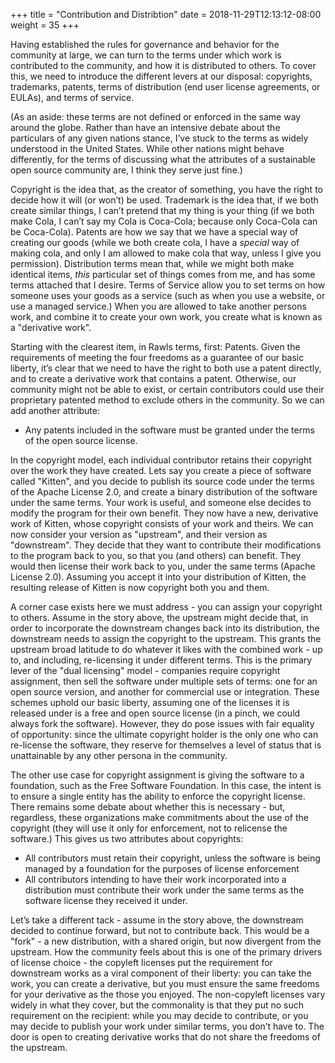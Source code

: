 +++
title = "Contribution and Distribtion"
date = 2018-11-29T12:13:12-08:00
weight = 35 
+++

Having established the rules for governance and behavior for the community at large, we can turn to the terms under which work is contributed to the community, and how it is distributed to others. To cover this, we need to introduce the different levers at our disposal: copyrights, trademarks, patents, terms of distribution (end user license agreements, or EULAs), and terms of service.

(As an aside: these terms are not defined or enforced in the same way around the globe. Rather than have an intensive debate about the particulars of any given nations stance, I’ve stuck to the terms as widely understood in the United States. While other nations might behave differently, for the terms of discussing what the attributes of a sustainable open source community are, I think they serve just fine.)

Copyright is the idea that, as the creator of something, you have the right to decide how it will (or won’t) be used. Trademark is the idea that, if we both create similar things, I can’t pretend that my thing is your thing (if we both make Cola, I can’t say my Cola is Coca-Cola; because only Coca-Cola can be Coca-Cola). Patents are how we say that we have a special way of creating our goods (while we both create cola, I have a *special* way of making cola, and only I am allowed to make cola that way, unless I give you permission). Distribution terms mean that, while we might both make identical items, *this* particular set of things comes from me, and has some terms attached that I desire. Terms of Service allow you to set terms on how someone uses your goods as a service (such as when you use a website, or use a managed service.) When you are allowed to take another persons work, and combine it to create your own work, you create what is known as a "derivative work". 

Starting with the clearest item, in Rawls terms, first: Patents. Given the requirements of meeting the four freedoms as a guarantee of our basic liberty, it’s clear that we need to have the right to both use a patent directly, and to create a derivative work that contains a patent. Otherwise, our community might not be able to exist, or certain contributors could use their proprietary patented method to exclude others in the community. So we can add another attribute:

* Any patents included in the software must be granted under the terms of the open source license.

In the copyright model, each individual contributor retains their copyright over the work they have created. Lets say you create a piece of software called "Kitten", and you decide to publish its source code under the terms of the Apache License 2.0, and create a binary distribution of the software under the same terms. Your work is useful, and someone else decides to modify the program for their own benefit. They now have a new, derivative work of Kitten, whose copyright consists of your work and theirs. We can now consider your version as "upstream", and their version as "downstream". They decide that they want to contribute their modifications to the program back to you, so that you (and others) can benefit. They would then license their work back to you, under the same terms (Apache License 2.0). Assuming you accept it into your distribution of Kitten, the resulting release of Kitten is now copyright both you and them. 

A corner case exists here we must address - you can assign your copyright to others. Assume in the story above, the upstream might decide that, in order to incorporate the downstream changes back into its distribution, the downstream needs to assign the copyright to the upstream. This grants the upstream broad latitude to do whatever it likes with the combined work - up to, and including, re-licensing it under different terms. This is the primary lever of the "dual licensing" model - companies require copyright assignment, then sell the software under multiple sets of terms: one for an open source version, and another for commercial use or integration. These schemes uphold our basic liberty, assuming one of the licenses it is released under is a free and open source license (in a pinch, we could always fork the software). However, they do pose issues with fair equality of opportunity: since the ultimate copyright holder is the only one who can re-license the software, they reserve for themselves a level of status that is unattainable by any other persona in the community. 

The other use case for copyright assignment is giving the software to a foundation, such as the Free Software Foundation. In this case, the intent is to ensure a single entity has the ability to enforce the copyright license. There remains some debate about whether this is necessary - but, regardless, these organizations make commitments about the use of the copyright (they will use it only for enforcement, not to relicense the software.) This gives us two attributes about copyrights:

* All contributors must retain their copyright, unless the software is being managed by a foundation for the purposes of license enforcement
* All contributors intending to have their work incorporated into a distribution must contribute their work under the same terms as the software license they received it under.

Let’s take a different tack - assume in the story above, the downstream decided to continue forward, but not to contribute back. This would be a "fork" - a new distribution, with a shared origin, but now divergent from the upstream. How the community feels about this is one of the primary drivers of license choice - the copyleft licenses put the requirement for downstream works as a viral component of their liberty: you can take the work, you can create a derivative, but you must ensure the same freedoms for your derivative as the those you enjoyed. The non-copyleft licenses vary widely in what they cover, but the commonality is that they put no such requirement on the recipient: while you may decide to contribute, or you may decide to publish your work under similar terms, you don’t have to. The door is open to creating derivative works that do not share the freedoms of the upstream.


